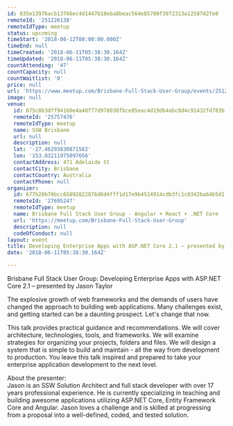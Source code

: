 ```yaml
---
id: 835e13976acb13766ec4d1447b10eba8beac564e85700f3972313a12587d2fe0
remoteId: '251226138'
remoteIdType: meetup
status: upcoming
timeStart: '2018-06-12T08:00:00.000Z'
timeEnd: null
timeCreated: '2018-06-11T05:38:30.164Z'
timeUpdated: '2018-06-11T05:38:30.164Z'
countAttending: '47'
countCapacity: null
countWaitlist: '0'
price: null
url: 'https://www.meetup.com/Brisbane-Full-Stack-User-Group/events/251226138/'
image: null
venue:
  id: 675c0b3dff94168e4a48f77d978038fbce85eac4d19db4abc8d4c91432fd783b
  remoteId: '25757476'
  remoteIdType: meetup
  name: SSW Brisbane
  url: null
  description: null
  lat: '-27.46293830871582'
  lon: '153.03211975097656'
  contactAddress: 471 Adelaide St
  contactCity: Brisbane
  contactCountry: Australia
  contactPhone: null
organizer:
  id: 677b28b70bcc65892822876d6d4fff1d17e9b4514914cdb3fc1c0342ba64b5d2
  remoteId: '27695247'
  remoteIdType: meetup
  name: Brisbane Full Stack User Group - Angular + React + .NET Core
  url: 'https://meetup.com/Brisbane-Full-Stack-User-Group'
  description: null
  codeOfConduct: null
layout: event
title: Developing Enterprise Apps with ASP.NET Core 2.1 – presented by Jason Taylor
date: '2018-06-11T05:38:30.164Z'

---
```

<p>Brisbane Full Stack User Group: Developing Enterprise Apps with ASP.NET Core 2.1 – presented by Jason Taylor</p> <p>The explosive growth of web frameworks and the demands of users have changed the approach to building web applications. Many challenges exist, and getting started can be a daunting prospect. Let's change that now.</p> <p>This talk provides practical guidance and recommendations. We will cover architecture, technologies, tools, and frameworks. We will examine strategies for organizing your projects, folders and files. We will design a system that is simple to build and maintain - all the way from development to production. You leave this talk inspired and prepared to take your enterprise application development to the next level.</p> <p>About the presenter:<br/>Jason is an SSW Solution Architect and full stack developer with over 17 years professional experience. He is currently specializing in teaching and building awesome applications utilizing ASP.NET Core, Entity Framework Core and Angular. Jason loves a challenge and is skilled at progressing from a proposal into a well-defined, coded, and tested solution.</p>
